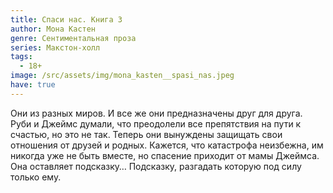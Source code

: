 ```yaml
---
title: Спаси нас. Книга 3
author: Мона Кастен
genre: Сентиментальная проза
series: Макстон-холл
tags:
  - 18+
image: /src/assets/img/mona_kasten__spasi_nas.jpeg
have: true
---
```

Они из разных миров. И все же они предназначены друг для друга. Руби и Джеймс думали, что преодолели все препятствия на пути к счастью, но это не так. Теперь они вынуждены защищать свои отношения от друзей и родных. Кажется, что катастрофа неизбежна, им никогда уже не быть вместе, но спасение приходит от мамы Джеймса. Она оставляет подсказку… Подсказку, разгадать которую под силу только ему.

